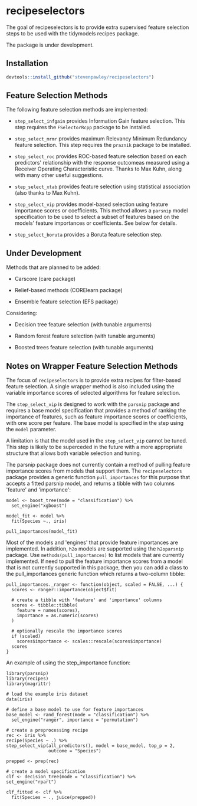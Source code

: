 # recipeselectors

The goal of recipeselectors is to provide extra supervised feature selection
steps to be used with the tidymodels recipes package.

The package is under development.

## Installation

``` r
devtools::install_github("stevenpawley/recipeselectors")
```

## Feature Selection Methods

The following feature selection methods are implemented:

- `step_select_infgain` provides Information Gain feature selection. This step
requires the `FSelectorRcpp` package to be installed.

- `step_select_mrmr` provides maximum Relevancy Minimum Redundancy feature
selection. This step requires the `praznik` package to be installed.

- `step_select_roc` provides ROC-based feature selection based on each
predictors' relationship with the response outcomeas measured using a Receiver
Operating Characteristic curve. Thanks to Max Kuhn, along with many other useful
suggestions.

- `step_select_xtab` provides feature selection using statistical association
(also thanks to Max Kuhn).

- `step_select_vip` provides model-based selection using feature importance
scores or coefficients. This method allows a `parsnip` model specification to be
used to select a subset of features based on the models' feature importances or
coefficients. See below for details.

- `step_select_boruta` provides a Boruta feature selection step.

## Under Development

Methods that are planned to be added:

- Carscore (care package)

- Relief-based methods (CORElearn package)

- Ensemble feature selection (EFS package)

Considering:

- Decision tree feature selection (with tunable arguments)

- Random forest feature selection (with tunable arguments)

- Boosted trees feature selection (with tunable arguments)

## Notes on Wrapper Feature Selection Methods

The focus of `recipeselectors` is to provide extra recipes for filter-based 
feature selection. A single wrapper method is also included using the variable
importance scores of selected algorithms for feature selection.

The `step_select_vip` is designed to work with the `parsnip` package and
requires a base model specification that provides a method of ranking the
importance of features, such as feature importance scores or coefficients, with
one score per feature. The base model is specified in the step using the `model`
parameter.

A limitation is that the model used in the `step_select_vip` cannot be tuned.
This step is likely to be superceded in the future with a more appropriate
structure that allows both variable selection and tuning. 

The parsnip package does not currently contain a method of pulling feature 
importance scores from models that support them. The `recipeselectors` package
provides a generic function `pull_importances` for this purpose that accepts
a fitted parsnip model, and returns a tibble with two columns 'feature' and
'importance':

```
model <- boost_tree(mode = "classification") %>%
  set_engine("xgboost")

model_fit <- model %>% 
  fit(Species ~., iris)

pull_importances(model_fit)
```

Most of the models and 'engines' that provide feature importances are
implemented. In addition, `h2o` models are supported using the `h2oparsnip`
package. Use `methods(pull_importances)` to list models that are currently
implemented. If need to pull the feature importance scores from a model that is
not currently supported in this package, then you can add a class to the
pull_importances generic function which returns a two-column tibble:

```
pull_importances._ranger <- function(object, scaled = FALSE, ...) {
  scores <- ranger::importance(object$fit)

  # create a tibble with 'feature' and 'importance' columns
  scores <- tibble::tibble(
    feature = names(scores),
    importance = as.numeric(scores)
  )

  # optionally rescale the importance scores
  if (scaled)
    scores$importance <- scales::rescale(scores$importance)
  scores
}
```

An example of using the step_importance function:

```
library(parsnip)
library(recipes)
library(magrittr)

# load the example iris dataset
data(iris)

# define a base model to use for feature importances
base_model <- rand_forest(mode = "classification") %>%
  set_engine("ranger", importance = "permutation")

# create a preprocessing recipe
rec <- iris %>%
recipe(Species ~ .) %>%
step_select_vip(all_predictors(), model = base_model, top_p = 2,
                outcome = "Species")

prepped <- prep(rec)

# create a model specification
clf <- decision_tree(mode = "classification") %>%
set_engine("rpart")

clf_fitted <- clf %>%
  fit(Species ~ ., juice(prepped))
```
